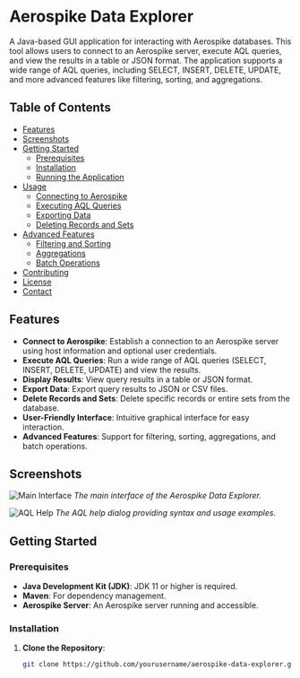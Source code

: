 # Aerospike Data Explorer

A Java-based GUI application for interacting with Aerospike databases. This tool allows users to connect to an Aerospike server, execute AQL queries, and view the results in a table or JSON format. The application supports a wide range of AQL queries, including SELECT, INSERT, DELETE, UPDATE, and more advanced features like filtering, sorting, and aggregations.

## Table of Contents

- [Features](#features)
- [Screenshots](#screenshots)
- [Getting Started](#getting-started)
  - [Prerequisites](#prerequisites)
  - [Installation](#installation)
  - [Running the Application](#running-the-application)
- [Usage](#usage)
  - [Connecting to Aerospike](#connecting-to-aerospike)
  - [Executing AQL Queries](#executing-aql-queries)
  - [Exporting Data](#exporting-data)
  - [Deleting Records and Sets](#deleting-records-and-sets)
- [Advanced Features](#advanced-features)
  - [Filtering and Sorting](#filtering-and-sorting)
  - [Aggregations](#aggregations)
  - [Batch Operations](#batch-operations)
- [Contributing](#contributing)
- [License](#license)
- [Contact](#contact)

## Features

- **Connect to Aerospike**: Establish a connection to an Aerospike server using host information and optional user credentials.
- **Execute AQL Queries**: Run a wide range of AQL queries (SELECT, INSERT, DELETE, UPDATE) and view the results.
- **Display Results**: View query results in a table or JSON format.
- **Export Data**: Export query results to JSON or CSV files.
- **Delete Records and Sets**: Delete specific records or entire sets from the database.
- **User-Friendly Interface**: Intuitive graphical interface for easy interaction.
- **Advanced Features**: Support for filtering, sorting, aggregations, and batch operations.

## Screenshots

![Main Interface](https://example.com/path/to/main_interface.png)
*The main interface of the Aerospike Data Explorer.*

![AQL Help](https://example.com/path/to/aql_help.png)
*The AQL help dialog providing syntax and usage examples.*

## Getting Started

### Prerequisites

- **Java Development Kit (JDK)**: JDK 11 or higher is required.
- **Maven**: For dependency management.
- **Aerospike Server**: An Aerospike server running and accessible.

### Installation

1. **Clone the Repository**:
   ```bash
   git clone https://github.com/yourusername/aerospike-data-explorer.git

